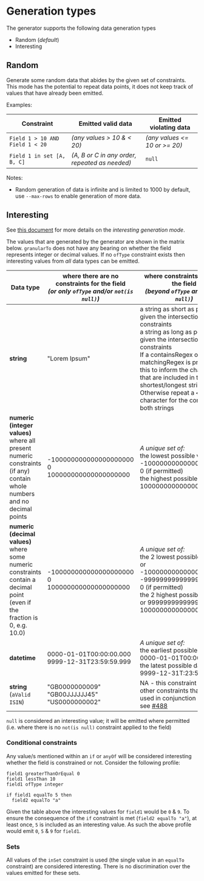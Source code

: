 # Generation types

The generator supports the following data generation types

* Random (_default_)
* Interesting

## Random
Generate some random data that abides by the given set of constraints. This mode has the potential to repeat data points, it does not keep track of values that have already been emitted.

Examples:

| Constraint | Emitted valid data |Emitted violating data |
| ---- | ---- | ---- |
| `Field 1 > 10 AND Field 1 < 20` | _(any values > 10 & < 20)_ | _(any values <= 10 or >= 20)_ |
| `Field 1 in set [A, B, C]` | _(A, B or C in any order, repeated as needed)_ | `null` |

Notes:
- Random generation of data is infinite and is limited to 1000 by default, use `--max-rows` to enable generation of more data.


## Interesting
See [this document](https://github.com/finos/datahelix/wiki/Interesting-data-generation) for more details on the _interesting generation mode_.

The values that are generated by the generator are shown in the matrix below. `granularTo` does not have any bearing on whether the field represents integer or decimal values. If no `ofType` constraint exists then interesting values from _all_ data types can be emitted.

| Data type | where there are no constraints for the field <br /> _(or only `ofType` and/or `not(is null)`)_ | where constraints exist for the field <br /> _(beyond `ofType` and `not(is null)`)_ |
| ---- | ---- | ---- |
| **string** | "Lorem Ipsum" | a string as short as possible given the intersection of other constraints <br /> a string as long as possible given the intersection of other constraints <br /> If a containsRegex or matchingRegex is present, use this to inform the characters that are included in the shortest/longest strings. Otherwise repeat a `<space>` character for the contents of both strings <br /> |
| **numeric (integer values)** <br /> where all present numeric constraints (if any) contain whole numbers and no decimal points | -100000000000000000000 <br /> 0 <br /> 100000000000000000000 | _A unique set of:_ <br /> the lowest possible value or -100000000000000000000 <br /> 0 (if permitted) <br /> the highest possible value or 100000000000000000000 |
| **numeric (decimal values)** <br /> where some numeric constraints contain a decimal point (even if the fraction is 0, e.g. 10.0) | -100000000000000000000 <br /> 0 <br /> 100000000000000000000 | _A unique set of:_ <br /> the 2 lowest possible values or -100000000000000000000, -99999999999999999999<br /> 0 (if permitted) <br /> the 2 highest possible values or 99999999999999999999, 100000000000000000000 |
| **datetime** | 0000-01-01T00:00:00.000 <br /> 9999-12-31T23:59:59.999 | _A unique set of:_ <br /> the earliest possible date or 0000-01-01T00:00:00.000 <br /> the latest possible date or 9999-12-31T:23:59:59.999 |
| **string** (`aValid ISIN`) | "GB0000000009" <br /> "GB00JJJJJJ45" <br /> "US0000000002" | NA - this constraint has no other constraints that can be used in conjunction with it - see [#488](https://github.com/finos/datahelix/issues/488) |

`null` is considered an interesting value; it will be emitted where permitted (i.e. where there is no `not(is null)` constraint applied to the field)

### Conditional constraints
Any value/s mentioned within an `if` or `anyOf` will be considered interesting whether the field is constrained or not. Consider the following profile:
```
field1 greaterThanOrEqual 0
field1 lessThan 10
field1 ofType integer

if field1 equalTo 5 then
  field2 equalTo "a"
```

Given the table above the interesting values for `field1` would be `0` & `9`. To ensure the consequence of the `if` constraint is met (`field2 equalTo "a"`), at least once, `5` is included as an interesting value. As such the above profile would emit `0`, `5` & `9` for `field1`.

### Sets
All values of the `inSet` constraint is used (the single value in an `equalTo` constraint) are considered interesting. There is no discrimination over the values emitted for these sets.
